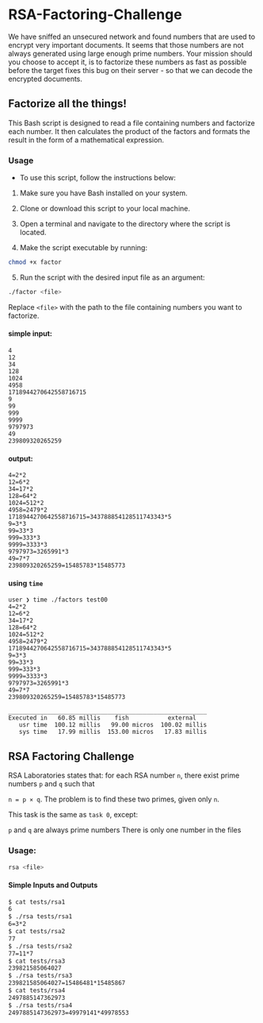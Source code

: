 # RSA-Factoring-Challenge
We have sniffed an unsecured network and found numbers that are used to encrypt very important documents. It seems that those numbers are not always generated using large enough prime numbers. Your mission should you choose to accept it, is to factorize these numbers as fast as possible before the target fixes this bug on their server - so that we can decode the encrypted documents.

##  Factorize all the things!
This Bash script is designed to read a file containing numbers and factorize each number. It then calculates the product of the factors and formats the result in the form of a mathematical expression.

### Usage
- To use this script, follow the instructions below:

1. Make sure you have Bash installed on your system.

2. Clone or download this script to your local machine.

3. Open a terminal and navigate to the directory where the script is located.

4. Make the script executable by running:
```bash
chmod +x factor
```
5. Run the script with the desired input file as an argument:
```bash
./factor <file>
```
Replace `<file>` with the path to the file containing numbers you want to factorize.

#### simple input:
```
4
12
34
128
1024
4958
1718944270642558716715
9
99
999
9999
9797973
49
239809320265259
```

#### output:
```
4=2*2
12=6*2
34=17*2
128=64*2
1024=512*2
4958=2479*2
1718944270642558716715=343788854128511743343*5
9=3*3
99=33*3
999=333*3
9999=3333*3
9797973=3265991*3
49=7*7
239809320265259=15485783*15485773
```

#### using `time`
```
user ❯ time ./factors test00
4=2*2
12=6*2
34=17*2
128=64*2
1024=512*2
4958=2479*2
1718944270642558716715=343788854128511743343*5
9=3*3
99=33*3
999=333*3
9999=3333*3
9797973=3265991*3
49=7*7
239809320265259=15485783*15485773

________________________________________________________
Executed in   60.85 millis    fish           external
   usr time  100.12 millis   99.00 micros  100.02 millis
   sys time   17.99 millis  153.00 micros   17.83 millis
```

## RSA Factoring Challenge
RSA Laboratories states that: for each RSA number `n`, there exist prime numbers `p` and `q` such that

`n = p × q`. The problem is to find these two primes, given only `n`.

This task is the same as `task 0`, except:

`p` and `q` are always prime numbers
There is only one number in the files

### Usage:
```bash
rsa <file>
```

#### Simple Inputs and Outputs
```bash
$ cat tests/rsa1
6
$ ./rsa tests/rsa1
6=3*2
$ cat tests/rsa2
77
$ ./rsa tests/rsa2
77=11*7
$ cat tests/rsa3
239821585064027
$ ./rsa tests/rsa3
239821585064027=15486481*15485867
$ cat tests/rsa4
2497885147362973
$ ./rsa tests/rsa4
2497885147362973=49979141*49978553
```
